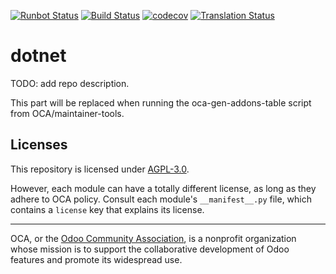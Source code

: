 [![Runbot Status](https://runbot.odoo-community.org/runbot/badge/flat//14.0.svg)](https://runbot.odoo-community.org/runbot/repo/github-com-oca-dotnet-)
[![Build Status](https://travis-ci.com/OCA/dotnet.svg?branch=14.0)](https://travis-ci.com/OCA/dotnet)
[![codecov](https://codecov.io/gh/OCA/dotnet/branch/14.0/graph/badge.svg)](https://codecov.io/gh/OCA/dotnet)
[![Translation Status](https://translation.odoo-community.org/widgets/dotnet-14-0/-/svg-badge.svg)](https://translation.odoo-community.org/engage/dotnet-14-0/?utm_source=widget)

<!-- /!\ do not modify above this line -->

# dotnet

TODO: add repo description.

<!-- /!\ do not modify below this line -->

<!-- prettier-ignore-start -->

[//]: # (addons)

This part will be replaced when running the oca-gen-addons-table script from OCA/maintainer-tools.

[//]: # (end addons)

<!-- prettier-ignore-end -->

## Licenses

This repository is licensed under [AGPL-3.0](LICENSE).

However, each module can have a totally different license, as long as they adhere to OCA
policy. Consult each module's `__manifest__.py` file, which contains a `license` key
that explains its license.

----

OCA, or the [Odoo Community Association](http://odoo-community.org/), is a nonprofit
organization whose mission is to support the collaborative development of Odoo features
and promote its widespread use.
